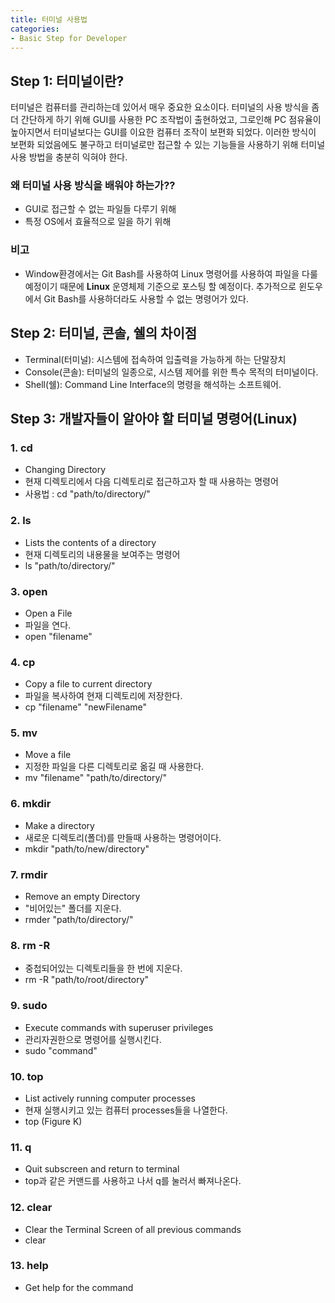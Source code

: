 ```yaml
---
title: 터미널 사용법
categories:
- Basic Step for Developer
---
```


## Step 1: 터미널이란?
터미널은 컴퓨터를 관리하는데 있어서 매우 중요한 요소이다. 터미널의 사용 방식을 좀 더 간단하게 하기 위해 GUI를 사용한 PC 조작법이 출현하었고, 그로인해 PC 점유율이 높아지면서 터미널보다는 GUI를 이요한 컴퓨터 조작이 보편화 되었다.
이러한 방식이 보편화 되었음에도 불구하고 터미널로만 접근할 수 있는 기능들을 사용하기 위해 터미널 사용 방법을 충분히 익혀야 한다.

### 왜 터미널 사용 방식을 배워야 하는가??
-   GUI로 접근할 수 없는 파일들 다루기 위해
-   특정 OS에서 효율적으로 일을 하기 위해

### 비고
-   Window환경에서는 Git Bash를 사용하여 Linux 명령어를 사용하여 파일을 다룰 예정이기 때문에 **Linux** 운영체제 기준으로 포스팅 할 예정이다. 추가적으로 윈도우에서 Git Bash를 사용하더라도 사용할 수 없는 명령어가 있다. 

## Step 2: 터미널, 콘솔, 쉘의 차이점
-   Terminal(터미널): 시스템에 접속하여 입출력을 가능하게 하는 단말장치 
-   Console(콘솔): 터미널의 일종으로, 시스템 제어를 위한 특수 목적의 터미널이다.
-   Shell(쉘): Command Line Interface의 명령을 해석하는 소프트웨어. 

## Step 3: 개발자들이 알아야 할 터미널 명령어(Linux)
### 1. cd
-   Changing Directory
-   현재 디렉토리에서 다음 디렉토리로 접근하고자 할 때 사용하는 명령어
-   사용법 : cd "path/to/directory/"

### 2.  ls
-   Lists the contents of a directory
-   현재 디렉토리의 내용물을 보여주는 명령어
-   ls "path/to/directory/"

### 3. open
-   Open a File
-   파일을 연다.
-   open "filename"

### 4. cp
-   Copy a file to current directory
-   파일을 복사하여 현재 디렉토리에 저장한다.
-   cp "filename" "newFilename"

### 5. mv
-   Move a file
-   지정한 파일을 다른 디렉토리로 옮길 때 사용한다.
-   mv "filename" "path/to/directory/"

### 6. mkdir
-   Make a directory
-   새로운 디렉토리(폴더)를 만들때 사용하는 명령어이다.
-   mkdir "path/to/new/directory"

### 7. rmdir
-   Remove an empty Directory
-   "비어있는" 폴더를 지운다.
-   rmder "path/to/directory/"

### 8. rm -R
-   중첩되어있는 디렉토리들을 한 번에 지운다.
-   rm -R "path/to/root/directory"

### 9. sudo
-   Execute commands with superuser privileges
-   관리자권한으로 명령어를 실행시킨다.
-   sudo "command"

### 10. top
-   List actively running computer processes
-   현재 실행시키고 있는 컴퓨터 processes들을 나열한다.
-   top (Figure K)

### 11. q
-   Quit subscreen and return to terminal
-   top과 같은 커맨드를 사용하고 나서 q를 눌러서 빠져나온다.

### 12. clear 
-   Clear the Terminal Screen of all previous commands
-   clear

### 13. help 
-   Get help for the command